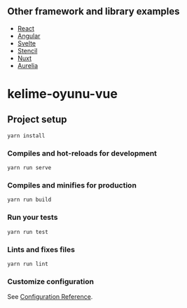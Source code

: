 ## Other framework and library examples
- [React](https://github.com/se/kelime-oyunu-react)
- [Angular](https://github.com/selcukkutuk/kelime-oyunu-angular)
- [Svelte](https://github.com/selcukkutuk/kelime-oyunu-svelte)
- [Stencil](https://github.com/selcukkutuk/kelime-oyunu-stencil)
- [Nuxt](https://github.com/selcukkutuk/kelime-oyunu-nuxt)
- [Aurelia](https://github.com/selcukkutuk/kelime-oyunu-aurelia)


# kelime-oyunu-vue

## Project setup
```
yarn install
```

### Compiles and hot-reloads for development
```
yarn run serve
```

### Compiles and minifies for production
```
yarn run build
```

### Run your tests
```
yarn run test
```

### Lints and fixes files
```
yarn run lint
```

### Customize configuration
See [Configuration Reference](https://cli.vuejs.org/config/).
